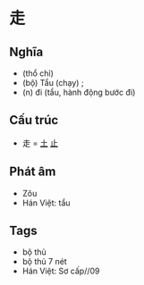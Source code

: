 # 走

## Nghĩa

* (thổ chỉ)
* (bộ) Tẩu (chạy) ;
* (n) đi (tẩu, hành động bước đi)

## Cấu trúc
* 走 = [土](土.md) [止](止.md)

## Phát âm

* Zǒu
* Hán Việt: tẩu

## Tags
* bộ thủ
* bộ thủ 7 nét
* Hán Việt: Sơ cấp//09

<script>window.HANZI_FIELD='走';</script>
